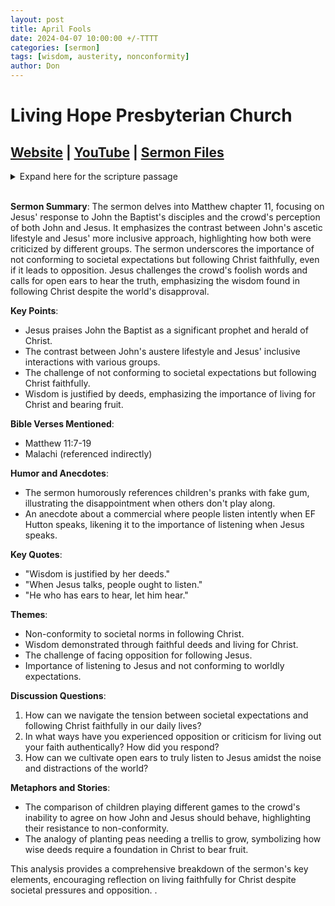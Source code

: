 ```yaml
---
layout: post
title: April Fools
date: 2024-04-07 10:00:00 +/-TTTT
categories: [sermon]
tags: [wisdom, austerity, nonconformity]
author: Don
---
```

# Living Hope Presbyterian Church 

## [Website](https://www.livinghopepresbyterian.org/) | [YouTube](https://www.youtube.com/@LivingHopePresbyterianChurch) | [Sermon Files](https://github.com/jobian-ai/LHP-Sermons/tree/main/sermons/2024/24-04-07)

<details closed>
  <summary>Expand here for the scripture passage</summary>
<br/><br/><b>Matthew 11</b>
<br/><br/><i>
Matthew 11: 7 As they went away, Jesus began to speak to the crowds concerning John: “What did you go out into the wilderness to see? A reed shaken by the wind? 8 What then did you go out to see? A man dressed in soft clothing? Behold, those who wear soft clothing are in kings’ houses. 9 What then did you go out to see? A prophet? Yes, I tell you, and more than a prophet. 10 This is he of whom it is written,<br/><br/>
 “‘Behold, I send my messenger before your face,<br/><br/>
	who will prepare your way before you.’<br/><br/>
11 Truly, I say to you, among those born of women there has arisen no one greater than John the Baptist. Yet the one who is least in the kingdom of heaven is greater than he. 12 From the days of John the Baptist until now the kingdom of heaven has suffered violence, and the violent take it by force. 13 For all the Prophets and the Law prophesied until John, 14 and if you are willing to accept it, he is Elijah who is to come. 15 He who has ears to hear, let him hear.<br/><br/>
16 “But to what shall I compare this generation? It is like children sitting in the marketplaces and calling to their playmates,<br/><br/>
17 “‘We played the flute for you, and you did not dance; we sang a dirge, and you did not mourn.’<br/><br/>
18 For John came neither eating nor drinking, and they say, ‘He has a demon.’ 19 The Son of Man came eating and drinking, and they say, ‘Look at him! A glutton and a drunkard, a friend of tax collectors and sinners!’ Yet wisdom is justified by her deeds.” 
<br/><br/></i>
ESV: The Holy Bible, English Standard Version ©2011 Crossway Bibles, a division of Good News Publishers.  All rights reserved.
<br/><br/>
</details>
<br/>

**Sermon Summary**:
The sermon delves into Matthew chapter 11, focusing on Jesus' response to John the Baptist's disciples and the crowd's perception of both John and Jesus. It emphasizes the contrast between John's ascetic lifestyle and Jesus' more inclusive approach, highlighting how both were criticized by different groups. The sermon underscores the importance of not conforming to societal expectations but following Christ faithfully, even if it leads to opposition. Jesus challenges the crowd's foolish words and calls for open ears to hear the truth, emphasizing the wisdom found in following Christ despite the world's disapproval.

**Key Points**:
- Jesus praises John the Baptist as a significant prophet and herald of Christ.
- The contrast between John's austere lifestyle and Jesus' inclusive interactions with various groups.
- The challenge of not conforming to societal expectations but following Christ faithfully.
- Wisdom is justified by deeds, emphasizing the importance of living for Christ and bearing fruit.

**Bible Verses Mentioned**:
- Matthew 11:7-19
- Malachi (referenced indirectly)

**Humor and Anecdotes**:
- The sermon humorously references children's pranks with fake gum, illustrating the disappointment when others don't play along.
- An anecdote about a commercial where people listen intently when EF Hutton speaks, likening it to the importance of listening when Jesus speaks.

**Key Quotes**:
- "Wisdom is justified by her deeds."
- "When Jesus talks, people ought to listen."
- "He who has ears to hear, let him hear."

**Themes**:
- Non-conformity to societal norms in following Christ.
- Wisdom demonstrated through faithful deeds and living for Christ.
- The challenge of facing opposition for following Jesus.
- Importance of listening to Jesus and not conforming to worldly expectations.

**Discussion Questions**:
1. How can we navigate the tension between societal expectations and following Christ faithfully in our daily lives?
2. In what ways have you experienced opposition or criticism for living out your faith authentically? How did you respond?
3. How can we cultivate open ears to truly listen to Jesus amidst the noise and distractions of the world?

**Metaphors and Stories**:
- The comparison of children playing different games to the crowd's inability to agree on how John and Jesus should behave, highlighting their resistance to non-conformity.
- The analogy of planting peas needing a trellis to grow, symbolizing how wise deeds require a foundation in Christ to bear fruit.

This analysis provides a comprehensive breakdown of the sermon's key elements, encouraging reflection on living faithfully for Christ despite societal pressures and opposition.
.

